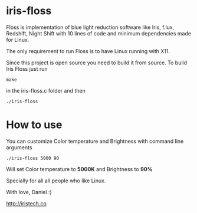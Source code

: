# iris-floss
Floss is implementation of blue light reduction software like Iris, f.lux, Redshift, Night Shift with 10 lines of code and minimum dependencies made for Linux.

The only requirement to run Floss is to have Linux running with X11.

Since this project is open source you need to build it from source. To build Iris Floss just run

```
make
```

in the iris-floss.c folder and then

```
./iris-floss
```

# How to use

You can customize Color temperature and Brightness with command line arguments

```
./iris-floss 5000 90
```

Will set Color temperature to **5000K** and Brightness to **90%**

Specially for all all people who like Linux.

With love,
Daniel :)

http://iristech.co
